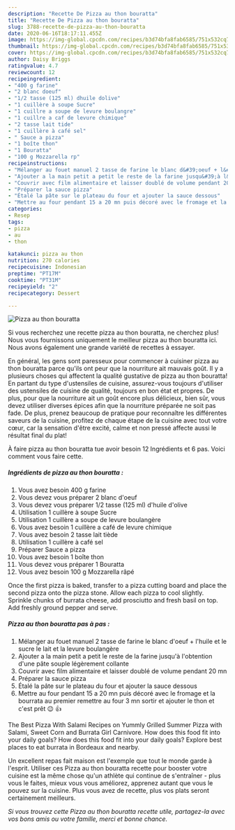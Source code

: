 ```yaml
---
description: "Recette De Pizza au thon bouratta"
title: "Recette De Pizza au thon bouratta"
slug: 3788-recette-de-pizza-au-thon-bouratta
date: 2020-06-16T18:17:11.455Z
image: https://img-global.cpcdn.com/recipes/b3d74bfa8fab6585/751x532cq70/pizza-au-thon-bouratta-photo-principale-de-la-recette.jpg
thumbnail: https://img-global.cpcdn.com/recipes/b3d74bfa8fab6585/751x532cq70/pizza-au-thon-bouratta-photo-principale-de-la-recette.jpg
cover: https://img-global.cpcdn.com/recipes/b3d74bfa8fab6585/751x532cq70/pizza-au-thon-bouratta-photo-principale-de-la-recette.jpg
author: Daisy Briggs
ratingvalue: 4.7
reviewcount: 12
recipeingredient:
- "400 g farine"
- "2 blanc doeuf"
- "1/2 tasse (125 ml) dhuile dolive"
- "1 cuillère à soupe Sucre"
- "1 cuillre a soupe de levure boulangre"
- "1 cuillre a caf de levure chimique"
- "2 tasse lait tide"
- "1 cuillère à café sel"
- " Sauce a pizza"
- "1 boîte thon"
- "1 Bouratta"
- "100 g Mozzarella rp"
recipeinstructions:
- "Mélanger au fouet manuel 2 tasse de farine le blanc d&#39;oeuf + l&#39;huile et le sucre le lait et la levure boulangère"
- "Ajouter a la main petit a petit le reste de la farine jusqu&#39;à l&#39;obtention d&#39;une pâte souple légèrement collante"
- "Couvrir avec film alimentaire et laisser doublé de volume pendant 20 mn"
- "Préparer la sauce pizza"
- "Étalé la pâte sur le plateau du four et ajouter la sauce dessous"
- "Mettre au four pendant 15 a 20 mn puis décoré avec le fromage et la bourrata au premier remettre au four 3 mn sortir et ajouter le thon et c&#39;est prêt 😉 👍"
categories:
- Resep
tags:
- pizza
- au
- thon

katakunci: pizza au thon 
nutrition: 270 calories
recipecuisine: Indonesian
preptime: "PT17M"
cooktime: "PT31M"
recipeyield: "2"
recipecategory: Dessert

---
```



![Pizza au thon bouratta](https://img-global.cpcdn.com/recipes/b3d74bfa8fab6585/751x532cq70/pizza-au-thon-bouratta-photo-principale-de-la-recette.jpg)

Si vous recherchez une recette pizza au thon bouratta, ne cherchez plus! Nous vous fournissons uniquement le meilleur pizza au thon bouratta ici. Nous avons également une grande variété de recettes à essayer.

En général, les gens sont paresseux pour commencer à cuisiner pizza au thon bouratta parce qu'ils ont peur que la nourriture ait mauvais goût. Il y a plusieurs choses qui affectent la qualité gustative de pizza au thon bouratta! En partant du type d'ustensiles de cuisine, assurez-vous toujours d'utiliser des ustensiles de cuisine de qualité, toujours en bon état et propres. De plus, pour que la nourriture ait un goût encore plus délicieux, bien sûr, vous devez utiliser diverses épices afin que la nourriture préparée ne soit pas fade. De plus, prenez beaucoup de pratique pour reconnaître les différentes saveurs de la cuisine, profitez de chaque étape de la cuisine avec tout votre cœur, car la sensation d'être excité, calme et non pressé affecte aussi le résultat final du plat!

<!--inarticleads1-->

À faire pizza au thon bouratta tue avoir besoin 12 Ingrédients et 6 pas. Voici comment vous faire cette.

##### Ingrédients de pizza au thon bouratta :

1. Vous avez besoin 400 g farine
1. Vous devez vous préparer 2 blanc d&#39;oeuf
1. Vous devez vous préparer 1/2 tasse (125 ml) d&#39;huile d&#39;olive
1. Utilisation 1 cuillère à soupe Sucre
1. Utilisation 1 cuillère a soupe de levure boulangère
1. Vous avez besoin 1 cuillère a café de levure chimique
1. Vous avez besoin 2 tasse lait tiède
1. Utilisation 1 cuillère à café sel
1. Préparer  Sauce a pizza
1. Vous avez besoin 1 boîte thon
1. Vous devez vous préparer 1 Bouratta
1. Vous avez besoin 100 g Mozzarella râpé


Once the first pizza is baked, transfer to a pizza cutting board and place the second pizza onto the pizza stone. Allow each pizza to cool slightly. Sprinkle chunks of burrata cheese, add prosciutto and fresh basil on top. Add freshly ground pepper and serve. 

<!--inarticleads2-->

##### Pizza au thon bouratta pas à pas :

1. Mélanger au fouet manuel 2 tasse de farine le blanc d&#39;oeuf + l&#39;huile et le sucre le lait et la levure boulangère
1. Ajouter a la main petit a petit le reste de la farine jusqu&#39;à l&#39;obtention d&#39;une pâte souple légèrement collante
1. Couvrir avec film alimentaire et laisser doublé de volume pendant 20 mn
1. Préparer la sauce pizza
1. Étalé la pâte sur le plateau du four et ajouter la sauce dessous
1. Mettre au four pendant 15 a 20 mn puis décoré avec le fromage et la bourrata au premier remettre au four 3 mn sortir et ajouter le thon et c&#39;est prêt 😉 👍


The Best Pizza With Salami Recipes on Yummly Grilled Summer Pizza with Salami, Sweet Corn and Burrata Girl Carnivore. How does this food fit into your daily goals? How does this food fit into your daily goals? Explore best places to eat burrata in Bordeaux and nearby. 

<!--inarticleads1-->

<p>
Un excellent repas fait maison est l'exemple que tout le monde garde à l'esprit. Utiliser ces Pizza au thon bouratta recette pour booster votre cuisine est la même chose qu'un athlète qui continue de s'entraîner - plus vous le faites, mieux vous vous améliorez, apprenez autant que vous le pouvez sur la cuisine. Plus vous avez de recette, plus vos plats seront certainement meilleurs.
</p>

<p>
<i>Si vous trouvez cette Pizza au thon bouratta recette utile, partagez-la avec vos bons amis ou votre famille, merci et bonne chance.</i>
</p>
